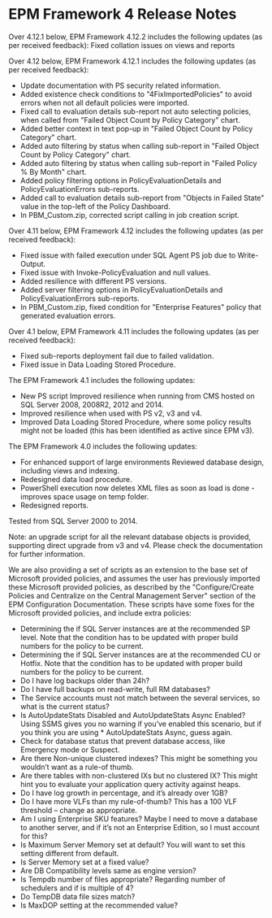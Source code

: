 # EPM Framework 4 Release Notes

Over 4.12.1 below, EPM Framework 4.12.2 includes the following updates (as per received feedback): Fixed collation issues on views and reports

Over 4.12 below, EPM Framework 4.12.1 includes the following updates (as per received feedback): 
- Update documentation with PS security related information.
- Added existence check conditions to "4FixImportedPolicies" to avoid errors when not all default policies were imported.
- Fixed call to evaluation details sub-report not auto selecting policies, when called from "Failed Object Count by Policy Category" chart.
- Added better context in text pop-up in "Failed Object Count by Policy Category" chart.
- Added auto filtering by status when calling sub-report in "Failed Object Count by Policy Category" chart.
- Added auto filtering by status when calling sub-report in "Failed Policy % By Month" chart.
- Added policy filtering options in PolicyEvaluationDetails and PolicyEvaluationErrors sub-reports.
- Added call to evaluation details sub-report from "Objects in Failed State" value in the top-left of the Policy Dashboard.
- In PBM_Custom.zip, corrected script calling in job creation script.

Over 4.11 below, EPM Framework 4.12 includes the following updates (as per received feedback): 
- Fixed issue with failed execution under SQL Agent PS job due to Write-Output.
- Fixed issue with Invoke-PolicyEvaluation and null values.
- Added resilience with different PS versions. 
- Added server filtering options in PolicyEvaluationDetails and PolicyEvaluationErrors sub-reports.
- In PBM_Custom.zip, fixed condition for "Enterprise Features" policy that generated evaluation errors.

Over 4.1 below, EPM Framework 4.11 includes the following updates (as per received feedback): 
- Fixed sub-reports deployment fail due to failed validation.
- Fixed issue in Data Loading Stored Procedure.

The EPM Framework 4.1 includes the following updates: 
- New PS script Improved resilience when running from CMS hosted on SQL Server 2008, 2008R2, 2012 and 2014.
- Improved resilience when used with PS v2, v3 and v4.
- Improved Data Loading Stored Procedure, where some policy results might not be loaded (this has been identified as active since EPM v3).

The EPM Framework 4.0 includes the following updates: 
- For enhanced support of large environments Reviewed database design, including views and indexing.
- Redesigned data load procedure.
- PowerShell execution now deletes XML files as soon as load is done - improves space usage on temp folder.
- Redesigned reports.

Tested from SQL Server 2000 to 2014.

Note: an upgrade script for all the relevant database objects is provided, supporting direct upgrade from v3 and v4. Please check the documentation for further information.

We are also providing a set of scripts as an extension to the base set of Microsoft provided policies, and assumes the user has previously imported these Microsoft provided policies, as described by the "Configure/Create Policies and Centralize on the Central Management Server" section of the EPM Configuration Documentation.
These scripts have some fixes for the Microsoft provided policies, and include extra policies: 
- Determining the if SQL Server instances are at the recommended SP level. Note that the condition has to be updated with proper build numbers for the policy to be current. 
- Determining the if SQL Server instances are at the recommended CU or Hotfix. Note that the condition has to be updated with proper build numbers for the policy to be current.
- Do I have log backups older than 24h?
- Do I have full backups on read-write, full RM databases?
- The Service accounts must not match between the several services, so what is the current status?
- Is AutoUpdateStats Disabled and AutoUpdateStats Async Enabled? Using SSMS gives you no warning if you’ve enabled this scenario, but if you think you are using * AutoUpdateStats Async, guess again.
- Check for database status that prevent database access, like Emergency mode or Suspect.
- Are there Non-unique clustered indexes? This might be something you wouldn’t want as a rule-of thumb.
- Are there tables with non-clustered IXs but no clustered IX? This might hint you to evaluate your application query activity against heaps.
- Do I have log growth in percentage, and it’s already over 1GB?
- Do I have more VLFs than my rule-of-thumb? This has a 100 VLF threshold – change as appropriate.
- Am I using Enterprise SKU features? Maybe I need to move a database to another server, and if it’s not an Enterprise Edition, so I must account for this?
- Is Maximum Server Memory set at default? You will want to set this setting different from default.
- Is Server Memory set at a fixed value? 
- Are DB Compatibility levels same as engine version?
- Is Tempdb number of files appropriate? Regarding number of schedulers and if is multiple of 4?
- Do TempDB data file sizes match?
- Is MaxDOP setting at the recommended value?

